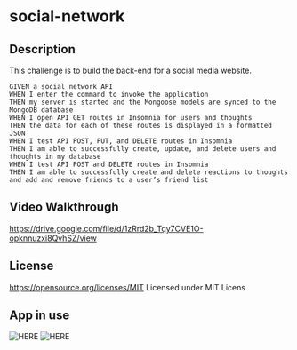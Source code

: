 # social-network
 
## Description
This challenge is to build the back-end for a social media website.

	GIVEN a social network API
	WHEN I enter the command to invoke the application
	THEN my server is started and the Mongoose models are synced to the MongoDB database
	WHEN I open API GET routes in Insomnia for users and thoughts
	THEN the data for each of these routes is displayed in a formatted JSON
	WHEN I test API POST, PUT, and DELETE routes in Insomnia
	THEN I am able to successfully create, update, and delete users and thoughts in my database
	WHEN I test API POST and DELETE routes in Insomnia
	THEN I am able to successfully create and delete reactions to thoughts and add and remove friends to a user’s friend list




## Video Walkthrough
https://drive.google.com/file/d/1zRrd2b_Tqy7CVE1O-opknnuzxi8QvhSZ/view
## License
https://opensource.org/licenses/MIT 
Licensed under MIT Licens
## App in use
![HERE](https://i.imgur.com/wfTGPWz.png)
![HERE](https://i.imgur.com/JIX68HY.png)
